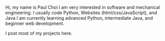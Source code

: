 Hi, my name is Paul Choi
I am very interested in software and mechanical engineering. I usually code Python, Websites (html/css/JavaScript), and Java
I am currently learning advanced Python, intermediate Java, and beginner web development.

I post most of my projects here.

<!---
PaulChoi06/PaulChoi06 is a ✨ special ✨ repository because its `README.md` (this file) appears on your GitHub profile.
You can click the Preview link to take a look at your changes.
--->
